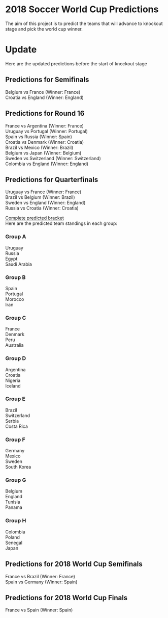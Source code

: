 # 2018 Soccer World Cup Predictions  
The aim of this project is to predict the teams that will advance to knockout stage and pick the world cup winner.  

# Update
Here are the updated predictions before the start of knockout stage
## Predictions for Semifinals
Belgium vs France (Winner: France)    
Croatia vs England (Winner: England)    

## Predictions for Round 16
France vs Argentina (Winner: France)  
Uruguay vs Portugal (Winner: Portugal)  
Spain vs Russia (Winner: Spain)  
Croatia vs Denmark (Winner: Croatia)  
Brazil vs Mexico (Winner: Brazil)  
Belgium vs Japan (Winner: Belgium)  
Sweden vs Switzerland (Winner: Switzerland)  
Colombia vs England (Winner: England)  

## Predictions for Quarterfinals
Uruguay vs France (Winner: France)  
Brazil vs Belgium (Winner: Brazil)  
Sweden vs England (Winner: England)  
Russia vs Croatia (Winner: Croatia)  

[Complete predicted bracket](https://bracketchallenge.fifa.com/bracket/prediction/f84fb863767fe781a0df)  
Here are the predicted team standings in each group:  
### Group A  
Uruguay  
Russia  
Egypt  
Saudi Arabia  

### Group B  
Spain  
Portugal  
Morocco  
Iran  

### Group C  
France  
Denmark  
Peru  
Australia  

### Group D  
Argentina  
Croatia  
Nigeria  
Iceland  

### Group E  
Brazil  
Switzerland  
Serbia  
Costa Rica  

### Group F  
Germany  
Mexico  
Sweden  
South Korea  

### Group G  
Belgium  
England  
Tunisia  
Panama  

### Group H  
Colombia  
Poland  
Senegal  
Japan  


## Predictions for 2018 World Cup Semifinals  
France vs Brazil (Winner: France)  
Spain vs Germany (Winner: Spain)  

## Predictions for 2018 World Cup Finals  
France vs Spain (Winner: Spain)  
